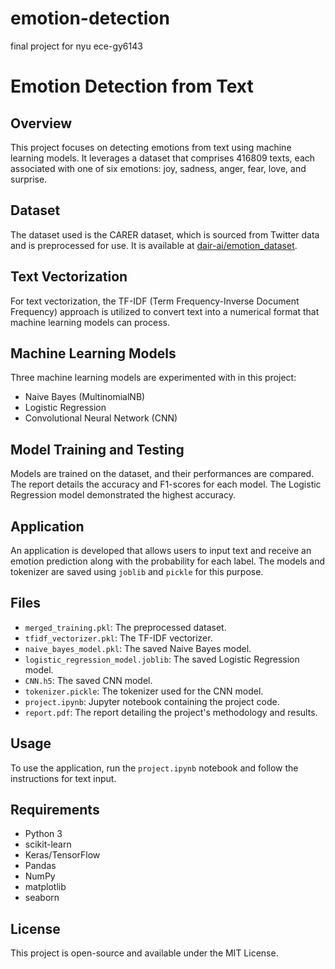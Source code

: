 # emotion-detection
final project for nyu ece-gy6143
# Emotion Detection from Text

## Overview
This project focuses on detecting emotions from text using machine learning models. It leverages a dataset that comprises 416809 texts, each associated with one of six emotions: joy, sadness, anger, fear, love, and surprise. 

## Dataset
The dataset used is the CARER dataset, which is sourced from Twitter data and is preprocessed for use. It is available at [dair-ai/emotion_dataset](https://github.com/dair-ai/emotion_dataset).

## Text Vectorization
For text vectorization, the TF-IDF (Term Frequency-Inverse Document Frequency) approach is utilized to convert text into a numerical format that machine learning models can process.

## Machine Learning Models
Three machine learning models are experimented with in this project:
- Naive Bayes (MultinomialNB)
- Logistic Regression
- Convolutional Neural Network (CNN)

## Model Training and Testing
Models are trained on the dataset, and their performances are compared. The report details the accuracy and F1-scores for each model. The Logistic Regression model demonstrated the highest accuracy.

## Application
An application is developed that allows users to input text and receive an emotion prediction along with the probability for each label. The models and tokenizer are saved using `joblib` and `pickle` for this purpose.

## Files
- `merged_training.pkl`: The preprocessed dataset.
- `tfidf_vectorizer.pkl`: The TF-IDF vectorizer.
- `naive_bayes_model.pkl`: The saved Naive Bayes model.
- `logistic_regression_model.joblib`: The saved Logistic Regression model.
- `CNN.h5`: The saved CNN model.
- `tokenizer.pickle`: The tokenizer used for the CNN model.
- `project.ipynb`: Jupyter notebook containing the project code.
- `report.pdf`: The report detailing the project's methodology and results.

## Usage
To use the application, run the `project.ipynb` notebook and follow the instructions for text input.

## Requirements
- Python 3
- scikit-learn
- Keras/TensorFlow
- Pandas
- NumPy
- matplotlib
- seaborn

## License
This project is open-source and available under the MIT License.

